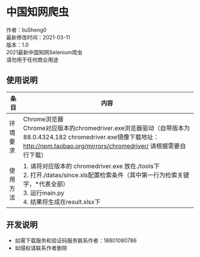 # 中国知网爬虫
作者：liuSheng0  
最新修改时间：2021-03-11  
版本：1.0  
2021最新中国知网Selenium爬虫   
请勿用于任何商业用途  

## 使用说明
| 条目 | 内容 |
| --- | --- |  
| 环境要求 | Chrome浏览器<br>Chrome对应版本的chromedriver.exe浏览器驱动（自带版本为88.0.4324.182  chromedriver.exe镜像下载地址：http://npm.taobao.org/mirrors/chromedriver/ 请根据需要自行下载）|
| 使用方法 | 1. 请将对应版本的 chromedriver.exe 放在./tools下<br>2. 打开./datas/since.xls配置检索条件（其中第一行为检索关键字，*代表全部）<br>3. 运行main.py<br>4. 结果将生成在result.xlsx下 |

## 开发说明
- 如需下载服务和验证码服务联系作者：18801080786  
- 如侵权请联系作者删除  
